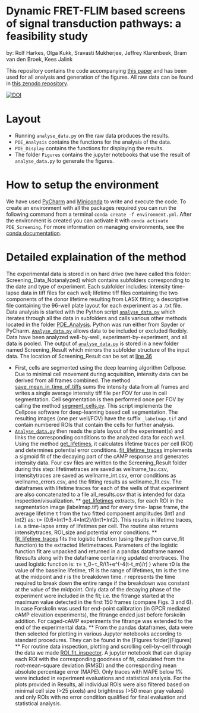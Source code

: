 # Dynamic FRET-FLIM based screens of signal transduction pathways: a feasibility study
by: Rolf Harkes, Olga Kukk, Sravasti Mukherjee, Jeffrey Klarenbeek, Bram van den Broek, Kees Jalink

This repository contains the code accompanying [this paper](https://www.google.com) and has been used for all analysis and generation of the figures. All raw data can be found in [this zenodo repository](https://zenodo.org/record/4746173).

[![DOI](https://zenodo.org/badge/DOI/10.5281/zenodo.4746173.svg)](https://doi.org/10.5281/zenodo.4746173)

# Layout
* Running `analyse_data.py` on the raw data produces the results.
* `PDE_Analysis` contains the functions for the analysis of the data.
* `PDE_Display` contains the functions for displaying the results.
* The folder `Figures` contains the jupyter notebooks that use the result of `analyse_data.py` to generate the figures.

# How to setup the environment
We have used [PyCharm](https://www.jetbrains.com/pycharm/) and [Miniconda](https://docs.conda.io/en/latest/miniconda.html) to write and execute the code. 
To create an environment with all the packages required you can run the following command from a terminal `conda create -f environment.yml`.
After the environment is created you can activate it with `conda activate PDE_Screening`.
For more information on managing environments, see the [conda documentation](https://docs.conda.io/projects/conda/en/4.6.1/user-guide/getting-started.html#managing-envs).

# Detailed explaination of the method
The experimental data is stored in on hard drive (we have called this folder: Screening_Data_Notanalyzed) which contains subfolders corresponding to the date and type of experiment. Each subfolder includes: intensity time-lapse data in tiff files for each well; lifetime tiff files containing the two components of the donor lifetime resulting from LASX fitting; a descriptive file containing the 96-well plate layout for each experiment as a .txt file.
Data analysis is started with the Python script [`analyse_data.py`](analyse_data.py) which iterates through all the data in subfolders and calls various other methods located in the folder [PDE_Analysis](PDE_Analysis\__init__.py). Python was run either from Spyder or PyCharm. [`Analyse_data.py`](analyse_data.py) allows data to be included or excluded flexibly. Data have been analyzed well-by-well, experiment-by-experiment, and all data is pooled. The output of [`analyse_data.py`](analyse_data.py) is stored in a new folder named Screening_Result which mirrors the subfolder structure of the input data. The location of Screening_Result can be set at [line 36](analyse_data.py#L36)
* First, cells are segmented using the deep learning algorithm Cellpose. Due to minimal cell movement during acquisition, intensity data can be derived from all frames combined. The method [save_mean_in_time_of_tiffs](PDE_Analysis/__init__.py#L15) sums the intensity data from all frames and writes a single average intensity tiff file per FOV for use in cell segmentation. Cell segmentation is then performed once per FOV by calling the method [segment_cells.py](PDE_Analysis/__init__.py#L48). This script implements the Cellpose software for deep-learning based cell segmentation. The resulting images (one per well/FOV) have the suffix `_labelmap.tif` and contain numbered ROIs that contain the cells for further analysis.
* [`Analyse_data.py`](analyse_data.py) then reads the plate layout of the experiment(s) and links the corresponding conditions to the analyzed data for each well. Using the method [get_lifetimes](PDE_Analysis/__init__.py#L81), it calculates lifetime traces per cell (ROI) and determines potential error conditions. [fit_lifetime_traces](PDE_Analysis/__init__.py#L122) implements a sigmoid fit of the decaying part of the cAMP response and generates intensity data. Four csv files are written to the Screening_Result folder during this step: lifetimetraces are saved as wellname_tau.csv, intensitytraces are saved as wellname_int.csv, error conditions as wellname_errors.csv, and the fitting results as wellname_fit.csv.  The dataframes with lifetime traces for each of the wells of that experiment are also concatenated to a file all_results.csv that is intended for data inspection/visualization. 
** [get_lifetimes](PDE_Analysis/__init__.py#L81) extracts, for each ROI in the segmentation image (labelmap.tif) and for every time- lapse frame, the average lifetime τ from the two fitted component amplitudes (Int1 and Int2) as: τ=  (0.6×Int1+3.4×Int2)/(Int1+Int2). This results in lifetime traces, i.e. a time-lapse array of lifetimes per cell. The routine also returns intensitytraces, ROI_size and potential error conditions.
** [fit_lifetime_traces](PDE_Analysis/__init__.py#L122) fits the logistic function (using the python curve_fit function) to the extracted lifetimetraces. Parameters of the logistic function fit are unpacked and returned in a pandas dataframe named fitresults along with the dataframe containing updated errortraces. The used logistic function is: τ= τ_0+τ_R/(1+e^(-4(t-t_m)/r) )   where τ0 is the value of the baseline lifetime, τR is the range of lifetimes, tm is the time at the midpoint and r is the breakdown time. r represents the time required to break down the entire range if the breakdown was constant at the value of the midpoint. Only data of the decaying phase of the experiment were included in the fit; i.e. the fitrange started at the maximum value detected in the first 150 frames (compare Figs. 3 and 6). In case Forskolin was used for end-point calibration (in GPCR mediated cAMP elevation experiments), the fitrange ended just before forskolin addition. For caged-cAMP experiments the fitrange was extended to the end of the experimental data.
** From the pandas dataframes, data were then selected for plotting in various Jupyter notebooks  according to standard procedures. They can be found in the [Figures folder](Figures\)
** For routine data inspection, plotting and scrolling cell-by-cell through the data we made [ROI_fit_inspector](ROI_Fitinspector.ipynb). A jupyter notebook that can display each ROI with the corresponding goodness of fit, calculated from the root-mean-square deviation (RMSD) and the corresponding mean absolute percentage error (MAPE). Only traces with MAPE below 1% were included in experiment evaluations and statistical analysis. For the plots provided in Results, all individual ROIs were also filtered based on minimal cell size (>25 pixels) and brightness (>50 mean gray values) and only ROIs with no error condition qualified for final evaluation and statistical analysis.